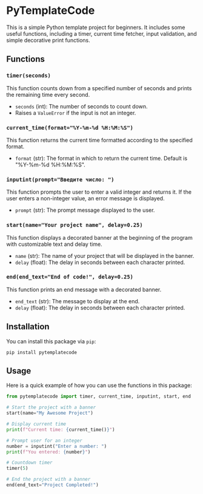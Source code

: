 # PyTemplateCode

This is a simple Python template project for beginners. It includes some useful functions, including a timer, current time fetcher, input validation, and simple decorative print functions.

## Functions

### `timer(seconds)`
This function counts down from a specified number of seconds and prints the remaining time every second.
- `seconds` (int): The number of seconds to count down.
- Raises a `ValueError` if the input is not an integer.

### `current_time(format="%Y-%m-%d %H:%M:%S")`
This function returns the current time formatted according to the specified format.
- `format` (str): The format in which to return the current time. Default is "%Y-%m-%d %H:%M:%S".

### `inputint(prompt="Введите число: ")`
This function prompts the user to enter a valid integer and returns it. If the user enters a non-integer value, an error message is displayed.
- `prompt` (str): The prompt message displayed to the user.

### `start(name="Your project name", delay=0.25)`
This function displays a decorated banner at the beginning of the program with customizable text and delay time.
- `name` (str): The name of your project that will be displayed in the banner.
- `delay` (float): The delay in seconds between each character printed.

### `end(end_text="End of code!", delay=0.25)`
This function prints an end message with a decorated banner.
- `end_text` (str): The message to display at the end.
- `delay` (float): The delay in seconds between each character printed.

## Installation

You can install this package via `pip`:

```
pip install pytemplatecode
```

## Usage

Here is a quick example of how you can use the functions in this package:

```python
from pytemplatecode import timer, current_time, inputint, start, end

# Start the project with a banner
start(name="My Awesome Project")

# Display current time
print(f"Current time: {current_time()}")

# Prompt user for an integer
number = inputint("Enter a number: ")
print(f"You entered: {number}")

# Countdown timer
timer(5)

# End the project with a banner
end(end_text="Project Completed!")
```
